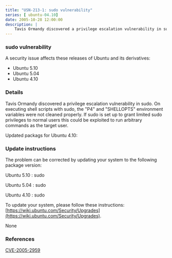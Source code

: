 ```yaml
---
title: "USN-213-1: sudo vulnerability"
series: [ ubuntu-04.10]
date: 2005-10-28 12:00:00
description: |
    Tavis Ormandy discovered a privilege escalation vulnerability in sudo. On executing shell scripts with sudo, the &quot;P4&quot; and &quot;SHELLOPTS&quot; environment variables were not cleaned properly. If sudo is set up to grant limited sudo privileges to normal users this could be exploited to run arbitrary commands as the target user.
--- 
```

 
### sudo vulnerability

A security issue affects these releases of Ubuntu and its derivatives:

* Ubuntu 5.10
* Ubuntu 5.04
* Ubuntu 4.10

### Details

Tavis Ormandy discovered a privilege escalation vulnerability in sudo. On executing shell scripts with sudo, the &quot;P4&quot; and &quot;SHELLOPTS&quot; environment variables were not cleaned properly. If sudo is set up to grant limited sudo privileges to normal users this could be exploited to run arbitrary commands as the target user.

Updated packags for Ubuntu 4.10:

### Update instructions

The problem can be corrected by updating your system to the following package version:

Ubuntu 5.10
 : sudo 

Ubuntu 5.04
 : sudo 

Ubuntu 4.10
 : sudo 

To update your system, please follow these instructions: [https://wiki.ubuntu.com/Security/Upgrades](https://wiki.ubuntu.com/Security/Upgrades).

None

### References

 [CVE-2005-2959](http://people.ubuntu.com/~ubuntu-security/cve/CVE-2005-2959)
 
